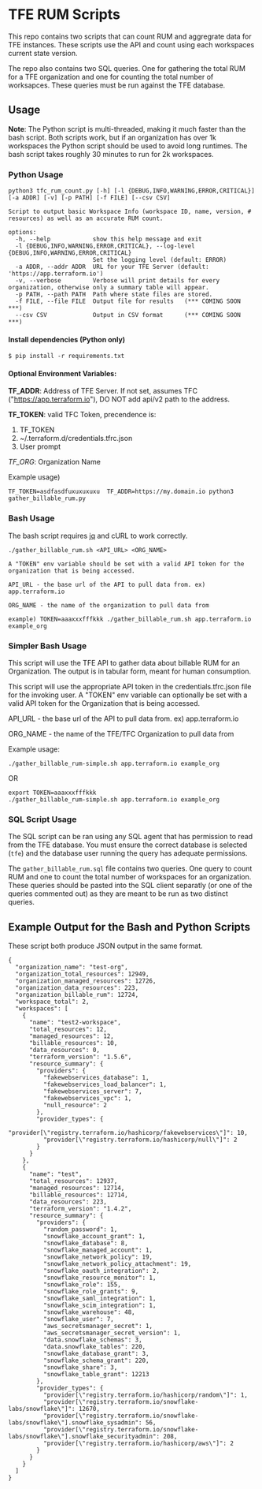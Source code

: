 # TFE RUM Scripts
This repo contains two scripts that can count RUM and aggregrate data for TFE instances. These scripts use the API and count using each workspaces current state version. 

The repo also contains two SQL queries. One for gathering the total RUM for a TFE organization and one for counting the total number of worksapces. These queries must be run against the TFE database. 

## Usage
**Note**: The Python script is multi-threaded, making it much faster than the bash script. Both scripts work, but if an organization has over 1k workspaces the Python script should be used to avoid long runtimes. The bash script takes roughly 30 minutes to run for 2k workspaces. 
### Python Usage
```
python3 tfc_rum_count.py [-h] [-l {DEBUG,INFO,WARNING,ERROR,CRITICAL}] [-a ADDR] [-v] [-p PATH] [-f FILE] [--csv CSV]

Script to output basic Workspace Info (workspace ID, name, version, # resources) as well as an accurate RUM count.

options:
  -h, --help            show this help message and exit
  -l {DEBUG,INFO,WARNING,ERROR,CRITICAL}, --log-level {DEBUG,INFO,WARNING,ERROR,CRITICAL}
                        Set the logging level (default: ERROR)
  -a ADDR, --addr ADDR  URL for your TFE Server (default: 'https://app.terraform.io')
  -v, --verbose         Verbose will print details for every organization, otherwise only a summary table will appear.
  -p PATH, --path PATH  Path where state files are stored.
  -f FILE, --file FILE  Output file for results   (*** COMING SOON ***)
  --csv CSV             Output in CSV format      (*** COMING SOON ***)
```
#### Install dependencies (Python only)
```$ pip install -r requirements.txt```


#### Optional Environment Variables:
**TF_ADDR**: Address of TFE Server.  If not set, assumes TFC ("https://app.terraform.io"), DO NOT add api/v2 path to the address.


**TF_TOKEN**: valid TFC Token, precendence is:
1. TF_TOKEN
2. ~/.terraform.d/credentials.tfrc.json 
3. User prompt

_TF_ORG_: Organization Name


Example usage) 
```
TF_TOKEN=asdfasdfuxuxuxuxu  TF_ADDR=https://my.domain.io python3 gather_billable_rum.py   
```


### Bash Usage
The bash script requires [jq](https://jqlang.github.io/jq/) and cURL to work correctly. 
``` 
./gather_billable_rum.sh <API_URL> <ORG_NAME>

A "TOKEN" env variable should be set with a valid API token for the organization that is being accessed. 

API_URL - the base url of the API to pull data from. ex) app.terraform.io

ORG_NAME - the name of the organization to pull data from

example) TOKEN=aaaxxxfffkkk ./gather_billable_rum.sh app.terraform.io example_org
```
### Simpler Bash Usage

This script will use the TFE API to gather data about billable RUM for an
Organization. The output is in tabular form, meant for human consumption.

This script will use the appropriate API token in the credentials.tfrc.json
file for the invoking user. A "TOKEN" env variable can optionally be set
with a valid API token for the Organization that is being accessed. 

API_URL - the base url of the API to pull data from. ex) app.terraform.io

ORG_NAME - the name of the TFE/TFC Organization to pull data from

Example usage:
  ```
  ./gather_billable_rum-simple.sh app.terraform.io example_org
  ```

  OR

  ```
  export TOKEN=aaaxxxfffkkk
  ./gather_billable_rum-simple.sh app.terraform.io example_org
  ```


### SQL Script Usage
The SQL script can be ran using any SQL agent that has permission to read from the TFE database. You must ensure the correct database is selected (`tfe`) and the database user running the query has adequate permissions. 

The `gather_billable_rum.sql` file contains two queries. One query to count RUM and one to count the total number of workspaces for an organization. These queries should be pasted into the SQL client separatly (or one of the queries commented out) as they are meant to be run as two distinct queries. 


## Example Output for the Bash and Python Scripts
These script both produce JSON output in the same format. 

```
{
  "organization_name": "test-org",
  "organization_total_resources": 12949,
  "organization_managed_resources": 12726,
  "organization_data_resources": 223,
  "organization_billable_rum": 12724,
  "workspace_total": 2,
  "workspaces": [
    {
      "name": "test2-workspace",
      "total_resources": 12,
      "managed_resources": 12,
      "billable_resources": 10,
      "data_resources": 0,
      "terraform_version": "1.5.6",
      "resource_summary": {
        "providers": {
          "fakewebservices_database": 1,
          "fakewebservices_load_balancer": 1,
          "fakewebservices_server": 7,
          "fakewebservices_vpc": 1,
          "null_resource": 2
        },
        "provider_types": {
          "provider[\"registry.terraform.io/hashicorp/fakewebservices\"]": 10,
          "provider[\"registry.terraform.io/hashicorp/null\"]": 2
        }
      }
    },
    {
      "name": "test",
      "total_resources": 12937,
      "managed_resources": 12714,
      "billable_resources": 12714,
      "data_resources": 223,
      "terraform_version": "1.4.2",
      "resource_summary": {
        "providers": {
          "random_password": 1,
          "snowflake_account_grant": 1,
          "snowflake_database": 8,
          "snowflake_managed_account": 1,
          "snowflake_network_policy": 19,
          "snowflake_network_policy_attachment": 19,
          "snowflake_oauth_integration": 2,
          "snowflake_resource_monitor": 1,
          "snowflake_role": 155,
          "snowflake_role_grants": 9,
          "snowflake_saml_integration": 1,
          "snowflake_scim_integration": 1,
          "snowflake_warehouse": 48,
          "snowflake_user": 7,
          "aws_secretsmanager_secret": 1,
          "aws_secretsmanager_secret_version": 1,
          "data.snowflake_schemas": 3,
          "data.snowflake_tables": 220,
          "snowflake_database_grant": 3,
          "snowflake_schema_grant": 220,
          "snowflake_share": 3,
          "snowflake_table_grant": 12213
        },
        "provider_types": {
          "provider[\"registry.terraform.io/hashicorp/random\"]": 1,
          "provider[\"registry.terraform.io/snowflake-labs/snowflake\"]": 12670,
          "provider[\"registry.terraform.io/snowflake-labs/snowflake\"].snowflake_sysadmin": 56,
          "provider[\"registry.terraform.io/snowflake-labs/snowflake\"].snowflake_securityadmin": 208,
          "provider[\"registry.terraform.io/hashicorp/aws\"]": 2
        }
      }
    }
  ]
}

```
